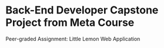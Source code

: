 # Back-End Developer Capstone Project from Meta Course
Peer-graded Assignment: Little Lemon Web Application
